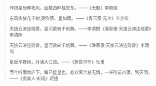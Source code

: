 


> 昨夜星辰昨夜风，画楼西畔桂堂东。——《无题》李商隐



> 东风夜放花千树,更吹落、星如雨。——《青玉案·元夕》辛弃疾



>天接云涛连晓雾，星河欲转千帆舞。——李清照《渔家傲·天接云涛连晓雾》李清照



>天接云涛连晓雾，星河欲转千帆舞。——《渔家傲·天接云涛连晓雾》李清照



> 星垂平野阔，月涌大江流。——《旅夜书怀》杜甫



>而今听雨僧庐下，鬓已星星也。悲欢离合总无情，一任阶前点滴、到天明。——《虞美人·听雨》蒋捷



